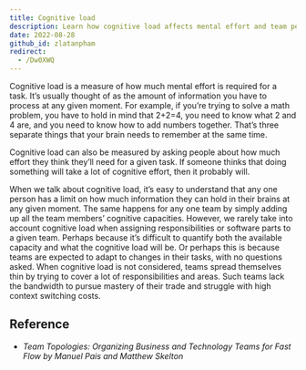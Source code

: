 ```yaml
---
title: Cognitive load
description: Learn how cognitive load affects mental effort and team performance, and why managing it is key to reducing overload and improving focus in business and technology teams.
date: 2022-08-28
github_id: zlatanpham
redirect:
  - /Dw0XWQ
---
```


Cognitive load is a measure of how much mental effort is required for a task. It’s usually thought of as the amount of information you have to process at any given moment. For example, if you’re trying to solve a math problem, you have to hold in mind that 2+2=4, you need to know what 2 and 4 are, and you need to know how to add numbers together. That’s three separate things that your brain needs to remember at the same time.

Cognitive load can also be measured by asking people about how much effort they think they’ll need for a given task. If someone thinks that doing something will take a lot of cognitive effort, then it probably will.

When we talk about cognitive load, it’s easy to understand that any one person has a limit on how much information they can hold in their brains at any given moment. The same happens for any one team by simply adding up all the team members’ cognitive capacities. However, we rarely take into account cognitive load when assigning responsibilities or software parts to a given team. Perhaps because it’s difficult to quantify both the available capacity and what the cognitive load will be. Or perhaps this is because teams are expected to adapt to changes in their tasks, with no questions asked. When cognitive load is not considered, teams spread themselves thin by trying to cover a lot of responsibilities and areas. Such teams lack the bandwidth to pursue mastery of their trade and struggle with high context switching costs.

## Reference

- _Team Topologies: Organizing Business and Technology Teams for Fast Flow by Manuel Pais and Matthew Skelton_
